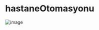 # hastaneOtomasyonu

![image](https://github.com/user-attachments/assets/302fcf2c-9b39-4fea-98cd-c59d52fa1558)

